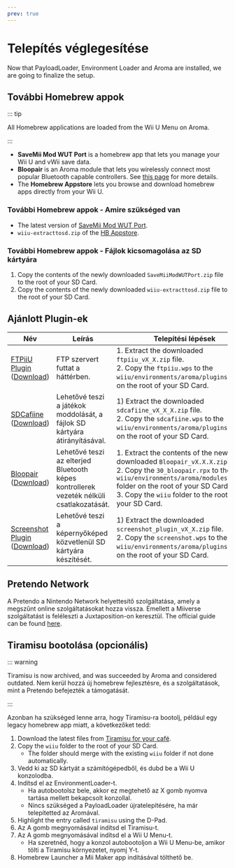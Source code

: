 ```yaml
---
prev: true
---
```


# Telepítés véglegesítése

Now that PayloadLoader, Environment Loader and Aroma are installed, we are going to finalize the setup.

## További Homebrew appok

::: tip

All Homebrew applications are loaded from the Wii U Menu on Aroma.

:::

- **SaveMii Mod WUT Port** is a homebrew app that lets you manage your Wii U and vWii save data.
- **Bloopair** is an Aroma module that lets you wirelessly connect most popular Bluetooth capable controllers. See [this page](https://gbatemp.net/threads/bloopair-connect-controllers-from-other-consoles-natively.594289/) for more details.
- The **Homebrew Appstore** lets you browse and download homebrew apps directly from your Wii U.

### További Homebrew appok - Amire szükséged van

- The latest version of [SaveMii Mod WUT Port](https://wiiubru.com/appstore/zips/SaveMiiModWUTPort.zip).
- `wiiu-extracttosd.zip` of the [HB Appstore](https://github.com/fortheusers/hb-appstore/releases/).

### További Homebrew appok - Fájlok kicsomagolása az SD kártyára

1. Copy the contents of the newly downloaded `SaveMiiModWUTPort.zip` file to the root of your SD Card.
2. Copy the contents of the newly downloaded `wiiu-extracttosd.zip` file to the root of your SD Card.

## Ajánlott Plugin-ek

| Név                                                                                                                                                   | Leírás                                                                                                   | Telepítési lépések                                                                                                                                                                                                                                                                                                                             |
| ----------------------------------------------------------------------------------------------------------------------------------------------------- | -------------------------------------------------------------------------------------------------------- | ---------------------------------------------------------------------------------------------------------------------------------------------------------------------------------------------------------------------------------------------------------------------------------------------------------------------------------------------- |
| [FTPiiU Plugin](https://github.com/wiiu-env/ftpiiu_plugin/) ([Download](https://github.com/wiiu-env/ftpiiu_plugin/releases))       | FTP szervert futtat a háttérben.                                                         | 1. Extract the downloaded `ftpiiu_vX_X.zip` file. <br> 2. Copy the `ftpiiu.wps` to the `wiiu/environments/aroma/plugins` folder on the root of your SD Card.                                                                                                                                   |
| [SDCafiine](https://github.com/wiiu-env/sdcafiine_plugin/) ([Download](https://github.com/wiiu-env/sdcafiine_plugin/releases))     | Lehetővé teszi a játékok moddolását, a fájlok SD kártyára átirányításával.               | 1) Extract the downloaded `sdcafiine_vX_X_X.zip` file. <br> 2. Copy the `sdcafiine.wps` to the `wiiu/environments/aroma/plugins` folder on the root of your SD Card.                                                                                                                           |
| [Bloopair](https://github.com/GaryOderNichts/Bloopair/) ([Download](https://github.com/GaryOderNichts/Bloopair/releases))          | Lehetővé teszi az elterjed Bluetooth képes kontrollerek vezeték nélküli csatlakozatását. | 1. Extract the contents of the newly downloaded `Bloopair_vX.X.X.zip` file. <br> 2. Copy the `30_bloopair.rpx` to the `wiiu/environments/aroma/modules/setup/` folder on the root of your SD Card. <br> 3. Copy the `wiiu` folder to the root of your SD Card. |
| [Screenshot Plugin](https://github.com/wiiu-env/ScreenshotWUPS/) ([Download](https://github.com/wiiu-env/ScreenshotWUPS/releases)) | Lehetővé teszi a képernyőképed közvetlenül SD kártyára készítését.                       | 1) Extract the downloaded `screenshot_plugin_vX_X.zip` file. <br> 2. Copy the `screenshot.wps` to the `wiiu/environments/aroma/plugins` folder on the root of your SD Card.                                                                                                                    |

## Pretendo Network

A Pretendo a Nintendo Network helyettesítő szolgáltatása, amely a megszűnt online szolgáltatásokat hozza vissza. Emellett a Miiverse szolgáltatást is feléleszti a Juxtaposition-on keresztül. The official guide can be found [here](https://pretendo.network/docs/install/wiiu).

## Tiramisu bootolása (opcionális)

::: warning

Tiramisu is now archived, and was succeeded by Aroma and considered outdated. Nem kerül hozzá új homebrew fejlesztésre, és a szolgáltatások, mint a Pretendo befejezték a támogatását.

:::

Azonban ha szükséged lenne arra, hogy Tiramisu-ra bootolj, például egy legacy homebrew app miatt, a következőket tedd:

1. Download the latest files from [Tiramisu for your café](https://tiramisu.foryour.cafe).
2. Copy the `wiiu` folder to the root of your SD Card.
   - The folder should merge with the existing `wiiu` folder if not done automatically.
3. Vedd ki az SD kártyát a számítógépedből, és dubd be a Wii U konzolodba.
4. Indítsd el az EnvironmentLoader-t.
   - Ha autobootolsz bele, akkor ez megtehető az X gomb nyomva tartása mellett bekapcsolt konzollal.
   - Nincs szükséged a PayloadLoader újratelepítésére, ha már telepítetted az Aromával.
5. Highlight the entry called `tiramisu` using the D-Pad.
6. Az A gomb megnyomásával indítsd el Tiramisu-t.
7. Az A gomb megnyomásával indítsd el a Wii U Menu-t.
   - Ha szeretnéd, hogy a konzol autobootoljon a Wii U Menu-be, amikor tölti a Tiramisu környezetet, nyomj Y-t.
8. Homebrew Launcher a Mii Maker app indításával tölthető be.
